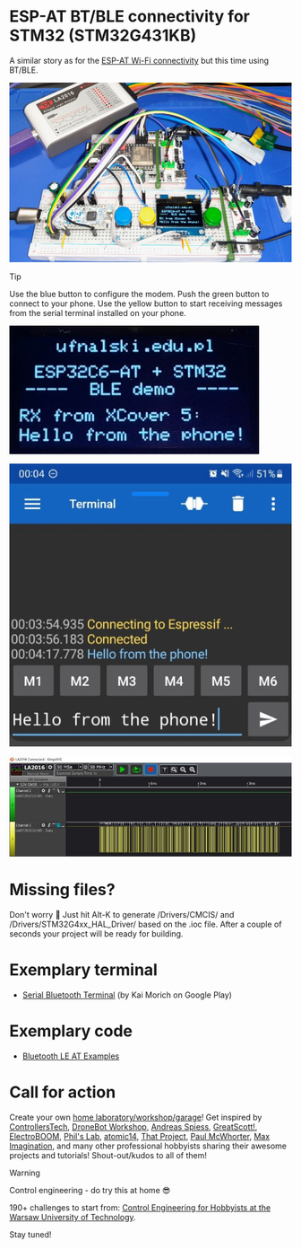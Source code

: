 # ESP-AT BT/BLE connectivity for STM32 (STM32G431KB)
A similar story as for the [ESP-AT Wi-Fi connectivity](https://github.com/ufnalski/esp32_at_wifi_sntp_g431kb) but this time using BT/BLE.

![ESP32-C6 AT BLE in action](/Assets/Images/esp_at_ble_in_action.jpg)

> [!TIP]
> Use the blue button to configure the modem. Push the green button to connect to your phone. Use the yellow button to start receiving messages from the serial terminal installed on your phone.

![ESP32-C6 AT BLE OLED](/Assets/Images/esp_at_ble_stm32_oled.jpg)

![ESP32-C6 AT BLE terminal](/Assets/Images/serial_bluetooth_terminal_screenshot.jpg)

![ESP32-C6 AT BLE logic analyzer](/Assets/Images/esp_at_ble_logic_analyzer.JPG)

# Missing files?
Don't worry :slightly_smiling_face: Just hit Alt-K to generate /Drivers/CMCIS/ and /Drivers/STM32G4xx_HAL_Driver/ based on the .ioc file. After a couple of seconds your project will be ready for building.

# Exemplary terminal
* [Serial Bluetooth Terminal](https://play.google.com/store/apps/details?id=de.kai_morich.serial_bluetooth_terminal&hl=en) (by Kai Morich on Google Play)

# Exemplary code
* [Bluetooth LE AT Examples](https://docs.espressif.com/projects/esp-at/en/latest/esp32c6/AT_Command_Examples/bluetooth_le_at_examples.html)

# Call for action
Create your own [home laboratory/workshop/garage](http://ufnalski.edu.pl/control_engineering_for_hobbyists/2024_dzien_popularyzacji_matematyki/Dzien_Popularyzacji_Matematyki_2024.pdf)! Get inspired by [ControllersTech](https://www.youtube.com/@ControllersTech), [DroneBot Workshop](https://www.youtube.com/@Dronebotworkshop), [Andreas Spiess](https://www.youtube.com/@AndreasSpiess), [GreatScott!](https://www.youtube.com/@greatscottlab), [ElectroBOOM](https://www.youtube.com/@ElectroBOOM), [Phil's Lab](https://www.youtube.com/@PhilsLab), [atomic14](https://www.youtube.com/@atomic14), [That Project](https://www.youtube.com/@ThatProject), [Paul McWhorter](https://www.youtube.com/@paulmcwhorter), [Max Imagination](https://www.youtube.com/@MaxImagination), and many other professional hobbyists sharing their awesome projects and tutorials! Shout-out/kudos to all of them!

> [!WARNING]
> Control engineering - do try this at home :sunglasses:

190+ challenges to start from: [Control Engineering for Hobbyists at the Warsaw University of Technology](http://ufnalski.edu.pl/control_engineering_for_hobbyists/Control_Engineering_for_Hobbyists_list_of_challenges.pdf).

Stay tuned!
